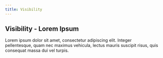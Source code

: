 ```yaml
---
title: Visibility
---
```


## Visibility - Lorem Ipsum ##

Lorem ipsum dolor sit amet, consectetur adipiscing elit. Integer pellentesque, quam nec maximus vehicula, lectus mauris suscipit risus, quis consequat massa dui vel turpis.

